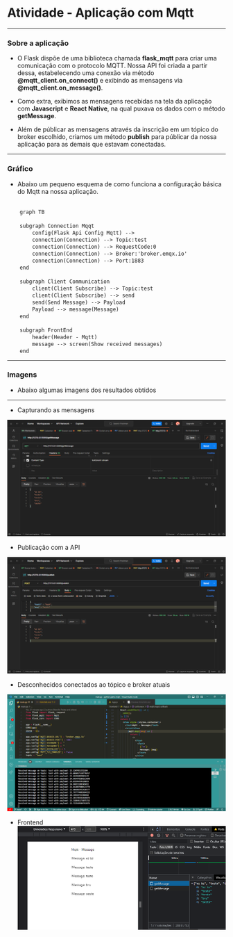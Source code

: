 
# Atividade - Aplicação com Mqtt

***

### Sobre a aplicação

- O Flask dispõe de uma biblioteca chamada **flask_mqtt**
para criar uma comunicação com o protocolo MQTT. Nossa 
API foi criada a partir dessa, estabelecendo uma conexão via 
método **@mqtt_client.on_connect()** e exibindo as mensagens via
**@mqtt_client.on_message()**.

- Como extra, exibimos as mensagens recebidas na tela da aplicação
com **Javascript** e **React Native**, na qual puxava os dados
com o método **getMessage**. 

- Além de públicar as mensagens através da inscrição em um tópico
do broker escolhido, criamos um método **publish** para públicar
da nossa aplicação para as demais que estavam conectadas.


***
### Gráfico

- Abaixo um pequeno esquema de como funciona a configuração básica do Mqtt na nossa aplicação.

```mermaid

    graph TB

    subgraph Connection Mqqt
        config(Flask Api Config Mqtt) --> 
        connection(Connection) --> Topic:test
        connection(Connection) --> RequestCode:0
        connection(Connection) --> Broker:'broker.emqx.io'
        connection(Connection) --> Port:1883
    end

    subgraph Client Communication
        client(Client Subscribe) --> Topic:test
        client(Client Subscribe) --> send
        send(Send Message) --> Payload
        Payload --> message(Message)
    end

    subgraph FrontEnd
        header(Header - Mqtt)
        message --> screen(Show received messages)    
    end

```

***
### Imagens

- Abaixo algumas imagens dos resultados obtidos

***

- Capturando as mensagens 

![imagem](img/show-messages-get.PNG)

- Publicação com a API

![imagem](img/publish.PNG)

- Desconhecidos conectados ao tópico e broker atuais

![imagem](img/messages-another-client.PNG)


- Frontend
![imagem](img/mensagens-frontend.PNG)